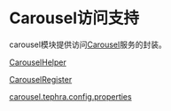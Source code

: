 # Carousel访问支持
carousel模块提供访问[Carousel](https://github.com/heisedebaise/carousel)服务的封装。

[CarouselHelper](doc/helper.md "CarouselHelper")

[CarouselRegister](doc/register.md "CarouselRegister")

[carousel.tephra.config.properties](doc/config.md "carousel.tephra.config.properties")